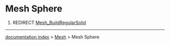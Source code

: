 # Mesh Sphere
1.  REDIRECT [Mesh\_BuildRegularSolid](Mesh_BuildRegularSolid.md)

---
[documentation index](../README.md) > [Mesh](Mesh_Workbench.md) > Mesh Sphere
